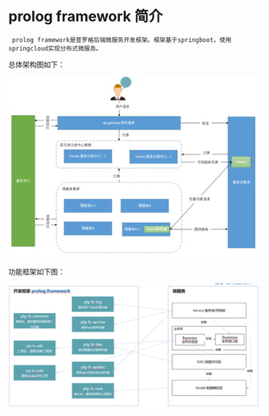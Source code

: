 # prolog framework 简介

```
 prolog framework是普罗格后端微服务开发框架。框架基于springboot，使用springcloud实现分布式微服务。
```

总体架构图如下：

![](/assets/import.png)

功能框架如下图：

![](/assets/import2.png)

